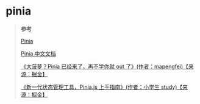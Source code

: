 # pinia

> **参考**
>
> [Pinia](https://pinia.vuejs.org/)
>
> [Pinia 中文文档](https://pinia.web3doc.top/)
>
> [《大菠萝？Pinia 已经来了，再不学你就 out 了》(作者：mapengfei)【来源：掘金】](https://juejin.cn/post/7078281612013764616)
>
> [《新一代状态管理工具，Pinia.js 上手指南》(作者：小学生 study)【来源：掘金】](https://juejin.cn/post/7049196967770980389)
